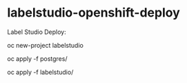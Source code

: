 # labelstudio-openshift-deploy

Label Studio Deploy:

  oc new-project labelstudio
  
   oc apply -f postgres/
    
  oc apply -f labelstudio/
